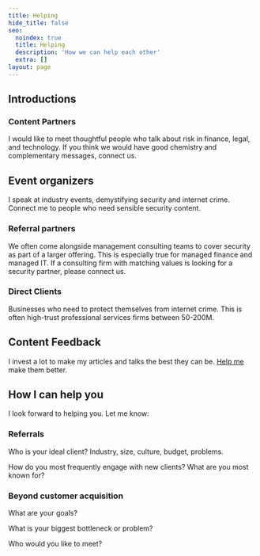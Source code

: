 ```yaml
---
title: Helping
hide_title: false
seo:
  noindex: true
  title: Helping
  description: 'How we can help each other'
  extra: []
layout: page
---
```



## Introductions

### Content Partners

I would like to meet thoughtful people who talk about risk in finance, legal, and technology. If you think we would have good chemistry and complementary messages, connect us.

## Event organizers

I speak at industry events, demystifying security and internet crime. Connect me to people who need sensible security content.

### Referral partners

We often come alongside management consulting teams to cover security as part of a larger offering. This is especially true for managed finance and managed IT. If a consulting firm with matching values is looking for a security partner, please connect us.

### Direct Clients

Businesses who need to protect themselves from internet crime. This is often high-trust professional services firms between 50-200M.

## Content Feedback

I invest a lot to make my articles and talks the best they can be. [Help me](/help-content) make them better.

## How I can help you

I look forward to helping you. Let me know:

### Referrals

Who is your ideal client? Industry, size, culture, budget, problems.

How do you most frequently engage with new clients? What are you most known for?

### Beyond customer acquisition

What are your goals?

What is your biggest bottleneck or problem?

Who would you like to meet?

